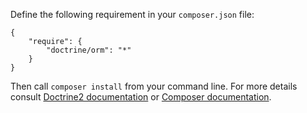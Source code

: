 Define the following requirement in your `composer.json` file:
~~~~
{
    "require": {
        "doctrine/orm": "*"
    }
}
~~~~
Then call `composer install` from your command line. For more details consult [Doctrine2 documentation](http://doctrine-orm.readthedocs.org/en/latest/reference/configuration.html#installation-and-configuration) or [Composer documentation](https://getcomposer.org/doc/00-intro.md).
